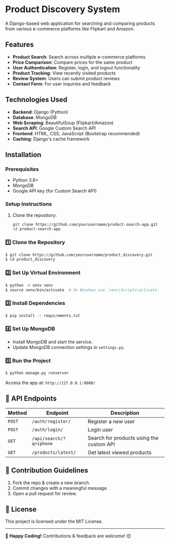 
# Product Discovery System

A Django-based web application for searching and comparing products from various e-commerce platforms like Flipkart and Amazon.

## Features

- **Product Search**: Search across multiple e-commerce platforms
- **Price Comparison**: Compare prices for the same product
- **User Authentication**: Register, login, and logout functionality
- **Product Tracking**: View recently visited products
- **Review System**: Users can submit product reviews
- **Contact Form**: For user inquiries and feedback

## Technologies Used

- **Backend**: Django (Python)
- **Database**: MongoDB
- **Web Scraping**: BeautifulSoup (Flipkart/Amazon)
- **Search API**: Google Custom Search API
- **Frontend**: HTML, CSS, JavaScript (Bootstrap recommended)
- **Caching**: Django's cache framework

## Installation

### Prerequisites
- Python 3.8+
- MongoDB
- Google API key (for Custom Search API)

### Setup Instructions

1. Clone the repository:
   ```bash
   git clone https://github.com/yourusername/product-search-app.git
   cd product-search-app

### 1️⃣ Clone the Repository
```sh
$ git clone https://github.com/yourusername/product_discovery.git
$ cd product_discovery
```

### 2️⃣ Set Up Virtual Environment
```sh
$ python -m venv venv
$ source venv/bin/activate  # On Windows use `venv\Scripts\activate`
```

### 3️⃣ Install Dependencies
```sh
$ pip install -r requirements.txt
```

### 4️⃣ Set Up MongoDB
- Install MongoDB and start the service.
- Update MongoDB connection settings in `settings.py`.

### 5️⃣ Run the Project
```sh
$ python manage.py runserver
```
Access the app at: `http://127.0.0.1:8000/`


## 📝 API Endpoints
| Method | Endpoint | Description |
|--------|---------|-------------|
| `POST` | `/auth/register/` | Register a new user |
| `POST` | `/auth/login/` | Login user |
| `GET` | `/api/search/?q=iphone` | Search for products using the custom API |
| `GET` | `/products/latest/` | Get latest viewed products |

## 🤝 Contribution Guidelines
1. Fork the repo & create a new branch.
2. Commit changes with a meaningful message.
3. Open a pull request for review.

## 📜 License
This project is licensed under the MIT License.

---
🚀 **Happy Coding!** Contributions & feedback are welcome! 😊

